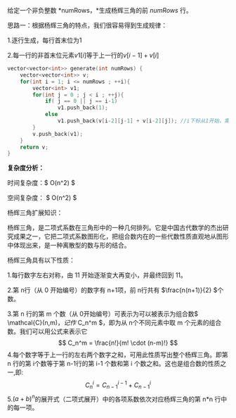 给定一个非负整数 *numRows，*生成杨辉三角的前 *numRows* 行。



思路一：根据杨辉三角的特点，我们很容易得到生成规律：

1.逐行生成，每行首末位为1

2.每一行的非首末位元素$v1[i]$等于上一行的$v[i-1]+v[i]$

```c++
vector<vector<int>> generate(int numRows) {
    vector<vector<int>> v;
    for(int i = 1; i <= numRows ; ++i){
        vector<int> v1;
        for(int j = 0 ; j < i ; ++j){
            if( j == 0 || j == i-1)
                v1.push_back(1);
            else
                v1.push_back(v[i-2][j-1] + v[i-2][j]); //i下标从1开始，需减2
        }
        v.push_back(v1);
    }
    return v;
}
```

  **复杂度分析：**

时间复杂度：$ O(n^2) $ 

空间复杂度： $ O(n^2) $  



杨辉三角扩展知识：

杨辉三角，是二项式系数在三角形中的一种几何排列。它是中国古代数学的杰出研究成果之一，它把二项式系数图形化，把组合数内在的一些代数性质直观地从图形中体现出来，是一种离散型的数与形的结合。

杨辉三角具有以下性质：

1.每行数字左右对称，由 11 开始逐渐变大再变小，并最终回到 11。

2.第 n行（从 0 开始编号）的数字有 n+1项，前 n行共有 $\frac{n(n+1)}{2} $个数。

3.第 n 行的第 m 个数（从 0开始编号）可表示为可以被表示为组合数$ \mathcal{C}(n,m)$，记作$ C_n^m $，即为从 n个不同元素中取 m 个元素的组合数。我们可以用公式来表示它
$$
C_n^m = \frac{n!}{m! \cdot (n-m)!}
$$
4.每个数字等于上一行的左右两个数字之和，可用此性质写出整个杨辉三角。即第 n 行的第 i个数等于第 n-1行的第 i-1 个数和第 i 个数之和。这也是组合数的性质之一,即:
$$
C_n^i = C_{n-1}^{i-1} + C_{n-1}^{i}
$$
5.$(a+b)^n$的展开式（二项式展开）中的各项系数依次对应杨辉三角的第 n*n 行中的每一项。

